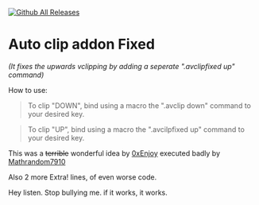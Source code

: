 [![Github All Releases](https://img.shields.io/github/downloads/Mathrandom7910/AutoClipAddon/total.svg)]()
# Auto clip addon Fixed
_(It fixes the upwards vclipping by adding a seperate ".avclipfixed up" command)_

How to use:
>To clip "DOWN", bind using a macro the ".avclip down" command to your desired key.

>To clip "UP", bind using a macro the ".avcilpfixed up" command to your desired key.

This was a ~~terrible~~ wonderful idea by <a href="https://github.com/0xEnjoy">0xEnjoy</a> executed badly by <a href="https://github.com/Mathrandom7910">Mathrandom7910</a>


Also 2 more Extra! lines, of even worse code.

Hey listen. Stop bullying me. if it works, it works.
